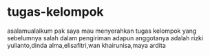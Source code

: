 # tugas-kelompok
asalamualaikum pak 
saya mau menyerahkan tugas kelompok yang sebelumnya salah dalam pengiriman
adapun anggotanya adalah rizki yulianto,dinda alma,elisafitri,wan khairunisa,maya ardita

